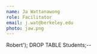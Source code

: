 ```yaml
---
name: Ja Wattanawong
role: Facilitator
email: j.wat@berkeley.edu
photo: jaw.png
---
```


Robert'); DROP TABLE Students;--
